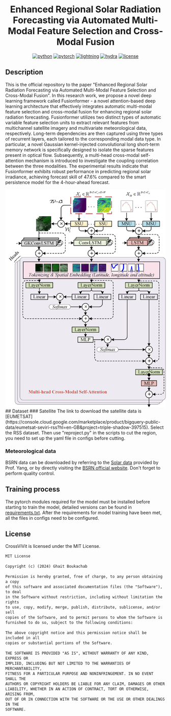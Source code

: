 <div align="center">

# **Enhanced Regional Solar Radiation Forecasting via Automated Multi-Modal Feature Selection and Cross-Modal Fusion**
[![python](https://img.shields.io/badge/-Python_3.8_%7C_3.9_%7C_3.10-blue?logo=python&logoColor=white)](https://github.com/pre-commit/pre-commit)
[![pytorch](https://img.shields.io/badge/PyTorch_1.3+-ee4c2c?logo=pytorch&logoColor=white)](https://pytorch.org/get-started/locally/)
[![lightning](https://img.shields.io/badge/-Lightning_2.0+-792ee5?logo=pytorchlightning&logoColor=white)](https://pytorchlightning.ai/)
[![hydra](https://img.shields.io/badge/Config-Hydra_1.2-89b8cd)](https://hydra.cc/) 
[![license](https://img.shields.io/badge/License-MIT-green.svg?labelColor=gray)](https://github.com/gitbooo/TSF_context_Eumetsat/blob/neurips_2023/README.md#license)
</div>

## Description

This is the official repository to the paper "Enhanced Regional Solar Radiation Forecasting via Automated Multi-Modal Feature Selection and Cross-Modal Fusion". In this research work, we propose a novel deep learning framework called Fusionformer - a novel attention-based deep learning architecture that effectively integrates automatic multi-modal feature selection and cross-modal fusion for enhancing regional solar radiation forecasting. 
Fusionformer utilizes two distinct types of automatic variable feature selection units to extract relevant features from multichannel satellite imagery and multivariate meteorological data, respectively. Long-term dependencies are then captured using three types of recurrent layers, each tailored to the corresponding modal data type. In particular, a novel Gaussian kernel-injected convolutional long short-term memory network is specifically designed to isolate the sparse features present in optical flow. Subsequently, a multi-head cross-modal self-attention mechanism is introduced to investigate the coupling correlation between the three modalities. The experimental results indicate that Fusionformer exhibits robust performance in predicting regional solar irradiance, 
achieving forecast skill of 47.6\% compared to the smart persistence model for the 4-hour-ahead forecast.
<div align="center">
<img src="pictures/framework.png" width="550">
</div>
## Dataset
### Satellite
The link to download the satellite data is [EUMETSAT](https://console.cloud.google.com/marketplace/product/bigquery-public-data/eumetsat-seviri-rss?hl=en-GB&project=triple-shadow-397515). Select the RSS dataset. Then use "reproject.py" in the scripts to cut the region, you need to set up the yaml file in configs before cutting. 

### Meteorological data
BSRN data can be downloaded by referring to the [Solar data](https://github.com/dazhiyang/SolarData) provided by Prof. Yang, or by directly visiting the [BSRN official website](https://bsrn.awi.de/). Don't forget to perform quality control.


## Training process
The pytorch modules required for the model must be installed before starting to train the model, detailed versions can be found in [requirements.txt](requirements.txt). After the requirements for model training have been met, all the files in configs need to be configured.

## License

CrossViVit is licensed under the MIT License.

```
MIT License

Copyright (c) (2024) Ghait Boukachab

Permission is hereby granted, free of charge, to any person obtaining a copy
of this software and associated documentation files (the "Software"), to deal
in the Software without restriction, including without limitation the rights
to use, copy, modify, merge, publish, distribute, sublicense, and/or sell
copies of the Software, and to permit persons to whom the Software is
furnished to do so, subject to the following conditions:

The above copyright notice and this permission notice shall be included in all
copies or substantial portions of the Software.

THE SOFTWARE IS PROVIDED "AS IS", WITHOUT WARRANTY OF ANY KIND, EXPRESS OR
IMPLIED, INCLUDING BUT NOT LIMITED TO THE WARRANTIES OF MERCHANTABILITY,
FITNESS FOR A PARTICULAR PURPOSE AND NONINFRINGEMENT. IN NO EVENT SHALL THE
AUTHORS OR COPYRIGHT HOLDERS BE LIABLE FOR ANY CLAIM, DAMAGES OR OTHER
LIABILITY, WHETHER IN AN ACTION OF CONTRACT, TORT OR OTHERWISE, ARISING FROM,
OUT OF OR IN CONNECTION WITH THE SOFTWARE OR THE USE OR OTHER DEALINGS IN THE
SOFTWARE.
```

